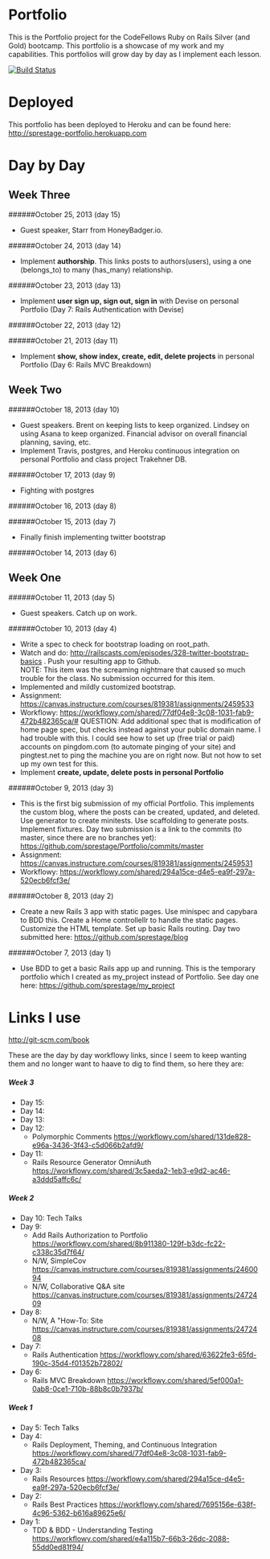 Portfolio
=========
This is the Portfolio project for the CodeFellows Ruby on Rails Silver (and Gold) bootcamp.  This portfolio is a showcase
of my work and my capabilities.  This portfolios will grow day by day as I implement each lesson.

[![Build Status](https://travis-ci.org/sprestage/Portfolio.png?branch=master)](https://travis-ci.org/sprestage/Portfolio)

Deployed
========
This portfolio has been deployed to Heroku and can be found here: http://sprestage-portfolio.herokuapp.com

Day by Day
=======

Week Three
-------

######October 25, 2013 (day 15)
- Guest speaker, Starr from HoneyBadger.io.

######October 24, 2013 (day 14) 
- Implement <b>authorship</b>.  This links posts to authors(users), using a one (belongs_to) to many (has_many) relationship.

######October 23, 2013 (day 13)
- Implement <b>user sign up, sign out, sign in</b> with Devise on personal Portfolio (Day 7: Rails Authentication with Devise)

######October 22, 2013 (day 12)

######October 21, 2013 (day 11)
- Implement <b>show, show index, create, edit, delete projects</b> in personal Portfolio (Day 6: Rails MVC Breakdown)

Week Two
-------

######October 18, 2013 (day 10)
- Guest speakers. Brent on keeping lists to keep organized.  Lindsey on using Asana to keep organized.  Financial 
 advisor on overall financial planning, saving, etc.
- Implement Travis, postgres, and Heroku continuous integration on personal Portfolio and class project Trakehner DB.

######October 17, 2013 (day 9)
- Fighting with postgres

######October 16, 2013 (day 8)

######October 15, 2013 (day 7)
- Finally finish implementing twitter bootstrap

######October 14, 2013 (day 6)

Week One
-------

######October 11, 2013 (day 5)
- Guest speakers.  Catch up on work.

######October 10, 2013 (day 4)
- Write a spec to check for bootstrap loading on root_path. 
- Watch and do: http://railscasts.com/episodes/328-twitter-bootstrap-basics . Push your resulting app to Github.  
NOTE: This item was the screaming nightmare that caused so much trouble for the class.  No submission occurred for 
this item.
- Implemented and mildly customized bootstrap.
- Assignment: https://canvas.instructure.com/courses/819381/assignments/2459533
- Workflowy: https://workflowy.com/shared/77df04e8-3c08-1031-fab9-472b482365ca/#
QUESTION: Add additional spec that is modification of home page spec, but checks instead against your public domain 
name.  I had trouble with this.  I could see how to set up (free trial or paid) accounts on pingdom.com (to automate 
pinging of your site) and pingtest.net to ping the machine you are on right now.  But not how to set up my own test 
for this.
- Implement <b>create, update, delete posts in personal Portfolio</b>


######October 9, 2013 (day 3)
- This is the first big submission of my official Portfolio.  This implements the custom blog, where the posts can 
be created, updated, and deleted.  Use generator to create minitests.  Use scaffolding to generate posts.  Implement 
fixtures.  Day two submission is a link to the commits (to master, since there are no branches yet): 
https://github.com/sprestage/Portfolio/commits/master
- Assignment: https://canvas.instructure.com/courses/819381/assignments/2459531
- Workflowy: https://workflowy.com/shared/294a15ce-d4e5-ea9f-297a-520ecb6fcf3e/

######October 8, 2013 (day 2)
- Create a new Rails 3 app with static pages.  Use minispec and capybara to BDD this.  Create a Home controllellr to 
handle the static pages.  Customize the HTML template.  Set up basic Rails routing.  Day two submitted here: 
https://github.com/sprestage/blog

######October 7, 2013 (day 1)
- Use BDD to get a basic Rails app up and running.  This is the temporary portfolio which I created as my_project 
instead of Portfolio.  See day one here: https://github.com/sprestage/my_project

Links I use
=======
http://git-scm.com/book

These are the day by day workflowy links, since I seem to keep wanting them and no longer want to haave to dig to find 
them, so here they are:

##### Week 3
* Day 15:
* Day 14:
* Day 13:
* Day 12: 
  * Polymorphic Comments https://workflowy.com/shared/131de828-e96a-3436-3f43-c5d066b2afd9/
* Day 11: 
  * Rails Resource Generator OmniAuth https://workflowy.com/shared/3c5aeda2-1eb3-e9d2-ac46-a3ddd5affc6c/

##### Week 2
* Day 10: Tech Talks
* Day 9: 
  * Add Rails Authorization to Portfolio https://workflowy.com/shared/8b911380-129f-b3dc-fc22-c338c35d7f64/
  * N/W, SimpleCov https://canvas.instructure.com/courses/819381/assignments/2460094
  * N/W, Collaborative Q&A site https://canvas.instructure.com/courses/819381/assignments/2472409
* Day 8: 
  * N/W, A "How-To: Site https://canvas.instructure.com/courses/819381/assignments/2472408
* Day 7: 
  * Rails Authentication https://workflowy.com/shared/63622fe3-65fd-190c-35d4-f01352b72802/
* Day 6: 
  * Rails MVC Breakdown https://workflowy.com/shared/5ef000a1-0ab8-0ce1-710b-88b8c0b7937b/

##### Week 1
* Day 5: Tech Talks
* Day 4: 
  * Rails Deployment, Theming, and Continuous Integration https://workflowy.com/shared/77df04e8-3c08-1031-fab9-472b482365ca/
* Day 3: 
  * Rails Resources https://workflowy.com/shared/294a15ce-d4e5-ea9f-297a-520ecb6fcf3e/
* Day 2:
  * Rails Best Practices https://workflowy.com/shared/7695156e-638f-4c96-5362-b616a89625e6/
* Day 1:
  * TDD & BDD - Understanding Testing https://workflowy.com/shared/e4a115b7-66b3-26dc-2088-55dd0ed81f94/

